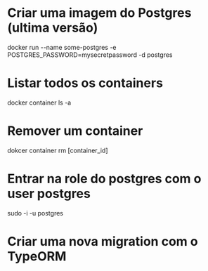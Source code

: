 
# Criar uma imagem do Postgres (ultima versão)
docker run --name some-postgres -e POSTGRES_PASSWORD=mysecretpassword -d postgres
# Listar todos os containers
docker container ls -a
# Remover um container 
dokcer container rm [container_id]
# Entrar na role do postgres com o user postgres
sudo -i -u postgres

# Criar uma nova migration com o TypeORM  
